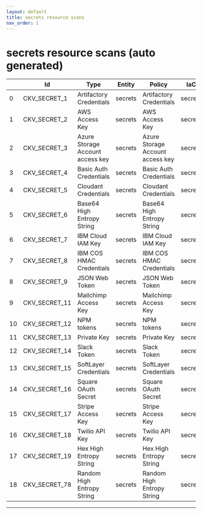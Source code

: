 ```yaml
---
layout: default
title: secrets resource scans
nav_order: 1
---
```


# secrets resource scans (auto generated)

|    | Id            | Type                             | Entity   | Policy                           | IaC     | Resource Link                                                                                                                                                              |
|----|---------------|----------------------------------|----------|----------------------------------|---------|----------------------------------------------------------------------------------------------------------------------------------------------------------------------------|
|  0 | CKV_SECRET_1  | Artifactory Credentials          | secrets  | Artifactory Credentials          | secrets | [policy_metadata_integration.py](https://github.com/bridgecrewio/checkov/blob/main/checkov/common/bridgecrew/integration_features/features/policy_metadata_integration.py) |
|  1 | CKV_SECRET_2  | AWS Access Key                   | secrets  | AWS Access Key                   | secrets | [policy_metadata_integration.py](https://github.com/bridgecrewio/checkov/blob/main/checkov/common/bridgecrew/integration_features/features/policy_metadata_integration.py) |
|  2 | CKV_SECRET_3  | Azure Storage Account access key | secrets  | Azure Storage Account access key | secrets | [policy_metadata_integration.py](https://github.com/bridgecrewio/checkov/blob/main/checkov/common/bridgecrew/integration_features/features/policy_metadata_integration.py) |
|  3 | CKV_SECRET_4  | Basic Auth Credentials           | secrets  | Basic Auth Credentials           | secrets | [policy_metadata_integration.py](https://github.com/bridgecrewio/checkov/blob/main/checkov/common/bridgecrew/integration_features/features/policy_metadata_integration.py) |
|  4 | CKV_SECRET_5  | Cloudant Credentials             | secrets  | Cloudant Credentials             | secrets | [policy_metadata_integration.py](https://github.com/bridgecrewio/checkov/blob/main/checkov/common/bridgecrew/integration_features/features/policy_metadata_integration.py) |
|  5 | CKV_SECRET_6  | Base64 High Entropy String       | secrets  | Base64 High Entropy String       | secrets | [policy_metadata_integration.py](https://github.com/bridgecrewio/checkov/blob/main/checkov/common/bridgecrew/integration_features/features/policy_metadata_integration.py) |
|  6 | CKV_SECRET_7  | IBM Cloud IAM Key                | secrets  | IBM Cloud IAM Key                | secrets | [policy_metadata_integration.py](https://github.com/bridgecrewio/checkov/blob/main/checkov/common/bridgecrew/integration_features/features/policy_metadata_integration.py) |
|  7 | CKV_SECRET_8  | IBM COS HMAC Credentials         | secrets  | IBM COS HMAC Credentials         | secrets | [policy_metadata_integration.py](https://github.com/bridgecrewio/checkov/blob/main/checkov/common/bridgecrew/integration_features/features/policy_metadata_integration.py) |
|  8 | CKV_SECRET_9  | JSON Web Token                   | secrets  | JSON Web Token                   | secrets | [policy_metadata_integration.py](https://github.com/bridgecrewio/checkov/blob/main/checkov/common/bridgecrew/integration_features/features/policy_metadata_integration.py) |
|  9 | CKV_SECRET_11 | Mailchimp Access Key             | secrets  | Mailchimp Access Key             | secrets | [policy_metadata_integration.py](https://github.com/bridgecrewio/checkov/blob/main/checkov/common/bridgecrew/integration_features/features/policy_metadata_integration.py) |
| 10 | CKV_SECRET_12 | NPM tokens                       | secrets  | NPM tokens                       | secrets | [policy_metadata_integration.py](https://github.com/bridgecrewio/checkov/blob/main/checkov/common/bridgecrew/integration_features/features/policy_metadata_integration.py) |
| 11 | CKV_SECRET_13 | Private Key                      | secrets  | Private Key                      | secrets | [policy_metadata_integration.py](https://github.com/bridgecrewio/checkov/blob/main/checkov/common/bridgecrew/integration_features/features/policy_metadata_integration.py) |
| 12 | CKV_SECRET_14 | Slack Token                      | secrets  | Slack Token                      | secrets | [policy_metadata_integration.py](https://github.com/bridgecrewio/checkov/blob/main/checkov/common/bridgecrew/integration_features/features/policy_metadata_integration.py) |
| 13 | CKV_SECRET_15 | SoftLayer Credentials            | secrets  | SoftLayer Credentials            | secrets | [policy_metadata_integration.py](https://github.com/bridgecrewio/checkov/blob/main/checkov/common/bridgecrew/integration_features/features/policy_metadata_integration.py) |
| 14 | CKV_SECRET_16 | Square OAuth Secret              | secrets  | Square OAuth Secret              | secrets | [policy_metadata_integration.py](https://github.com/bridgecrewio/checkov/blob/main/checkov/common/bridgecrew/integration_features/features/policy_metadata_integration.py) |
| 15 | CKV_SECRET_17 | Stripe Access Key                | secrets  | Stripe Access Key                | secrets | [policy_metadata_integration.py](https://github.com/bridgecrewio/checkov/blob/main/checkov/common/bridgecrew/integration_features/features/policy_metadata_integration.py) |
| 16 | CKV_SECRET_18 | Twilio API Key                   | secrets  | Twilio API Key                   | secrets | [policy_metadata_integration.py](https://github.com/bridgecrewio/checkov/blob/main/checkov/common/bridgecrew/integration_features/features/policy_metadata_integration.py) |
| 17 | CKV_SECRET_19 | Hex High Entropy String          | secrets  | Hex High Entropy String          | secrets | [policy_metadata_integration.py](https://github.com/bridgecrewio/checkov/blob/main/checkov/common/bridgecrew/integration_features/features/policy_metadata_integration.py) |
| 18 | CKV_SECRET_78 | Random High Entropy String       | secrets  | Random High Entropy String       | secrets | [policy_metadata_integration.py](https://github.com/bridgecrewio/checkov/blob/main/checkov/common/bridgecrew/integration_features/features/policy_metadata_integration.py) |


---


